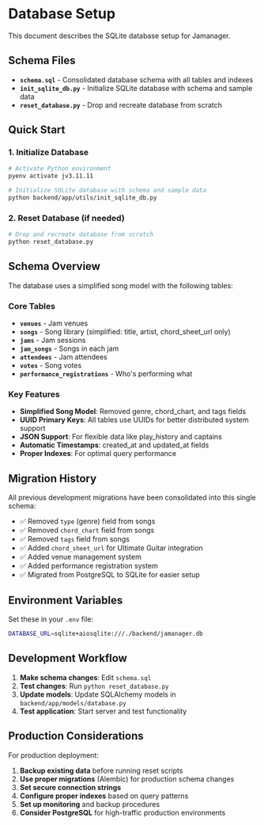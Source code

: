 # Database Setup

This document describes the SQLite database setup for Jamanager.

## Schema Files

- **`schema.sql`** - Consolidated database schema with all tables and indexes
- **`init_sqlite_db.py`** - Initialize SQLite database with schema and sample data
- **`reset_database.py`** - Drop and recreate database from scratch

## Quick Start

### 1. Initialize Database

```bash
# Activate Python environment
pyenv activate jv3.11.11

# Initialize SQLite database with schema and sample data
python backend/app/utils/init_sqlite_db.py
```

### 2. Reset Database (if needed)

```bash
# Drop and recreate database from scratch
python reset_database.py
```

## Schema Overview

The database uses a simplified song model with the following tables:

### Core Tables

- **`venues`** - Jam venues
- **`songs`** - Song library (simplified: title, artist, chord_sheet_url only)
- **`jams`** - Jam sessions
- **`jam_songs`** - Songs in each jam
- **`attendees`** - Jam attendees
- **`votes`** - Song votes
- **`performance_registrations`** - Who's performing what

### Key Features

- **Simplified Song Model**: Removed genre, chord_chart, and tags fields
- **UUID Primary Keys**: All tables use UUIDs for better distributed system support
- **JSON Support**: For flexible data like play_history and captains
- **Automatic Timestamps**: created_at and updated_at fields
- **Proper Indexes**: For optimal query performance

## Migration History

All previous development migrations have been consolidated into this single schema:

- ✅ Removed `type` (genre) field from songs
- ✅ Removed `chord_chart` field from songs  
- ✅ Removed `tags` field from songs
- ✅ Added `chord_sheet_url` for Ultimate Guitar integration
- ✅ Added venue management system
- ✅ Added performance registration system
- ✅ Migrated from PostgreSQL to SQLite for easier setup

## Environment Variables

Set these in your `.env` file:

```bash
DATABASE_URL=sqlite+aiosqlite:///./backend/jamanager.db
```

## Development Workflow

1. **Make schema changes**: Edit `schema.sql`
2. **Test changes**: Run `python reset_database.py`
3. **Update models**: Update SQLAlchemy models in `backend/app/models/database.py`
4. **Test application**: Start server and test functionality

## Production Considerations

For production deployment:

1. **Backup existing data** before running reset scripts
2. **Use proper migrations** (Alembic) for production schema changes
3. **Set secure connection strings**
4. **Configure proper indexes** based on query patterns
5. **Set up monitoring** and backup procedures
6. **Consider PostgreSQL** for high-traffic production environments